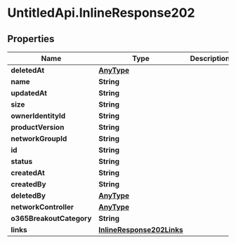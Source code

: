# UntitledApi.InlineResponse202

## Properties

Name | Type | Description | Notes
------------ | ------------- | ------------- | -------------
**deletedAt** | [**AnyType**](.md) |  | 
**name** | **String** |  | 
**updatedAt** | **String** |  | 
**size** | **String** |  | 
**ownerIdentityId** | **String** |  | 
**productVersion** | **String** |  | 
**networkGroupId** | **String** |  | 
**id** | **String** |  | 
**status** | **String** |  | 
**createdAt** | **String** |  | 
**createdBy** | **String** |  | 
**deletedBy** | [**AnyType**](.md) |  | 
**networkController** | [**AnyType**](.md) |  | 
**o365BreakoutCategory** | **String** |  | 
**links** | [**InlineResponse202Links**](InlineResponse202Links.md) |  | 


